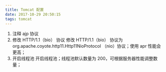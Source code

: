 ```yaml
---
title: Tomcat 配置
date: 2017-10-29 20:50:15
tags: tomcat
---
```


1. 注释 ajp 协议
2. 修改 HTTP/1.1（bio） 协议
修改 HTTP/1.1（bio） 协议为 org.apache.coyote.http11.Http11NioProtocol （nio）协议；使用 apr 性能会更高；
3. 开启线程池
开启线程池；线程池默认数量为 200，可根据服务器性能调整数量；
